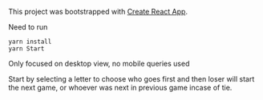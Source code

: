 This project was bootstrapped with [Create React App](https://github.com/facebook/create-react-app).

Need to run
```
yarn install
yarn Start
```

Only focused on desktop view, no mobile queries used

Start by selecting a letter to choose who goes first and then loser will start the next game, or whoever was next in previous game incase of tie.

